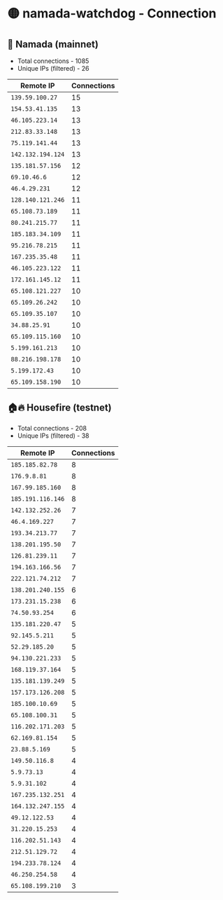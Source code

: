 # 🟡 namada-watchdog - Connection

## 🚀 Namada (mainnet)
- Total connections - 1085
- Unique IPs (filtered) - 26

| Remote IP | Connections |
|-----------|-------------|
| `139.59.100.27` | 15 |
| `154.53.41.135` | 13 |
| `46.105.223.14` | 13 |
| `212.83.33.148` | 13 |
| `75.119.141.44` | 13 |
| `142.132.194.124` | 13 |
| `135.181.57.156` | 12 |
| `69.10.46.6` | 12 |
| `46.4.29.231` | 12 |
| `128.140.121.246` | 11 |
| `65.108.73.189` | 11 |
| `80.241.215.77` | 11 |
| `185.183.34.109` | 11 |
| `95.216.78.215` | 11 |
| `167.235.35.48` | 11 |
| `46.105.223.122` | 11 |
| `172.161.145.12` | 11 |
| `65.108.121.227` | 10 |
| `65.109.26.242` | 10 |
| `65.109.35.107` | 10 |
| `34.88.25.91` | 10 |
| `65.109.115.160` | 10 |
| `5.199.161.213` | 10 |
| `88.216.198.178` | 10 |
| `5.199.172.43` | 10 |
| `65.109.158.190` | 10 |

## 🏠🔥 Housefire (testnet)

- Total connections - 208
- Unique IPs (filtered) - 38

| Remote IP | Connections |
|-----------|-------------|
| `185.185.82.78` | 8 |
| `176.9.8.81` | 8 |
| `167.99.185.160` | 8 |
| `185.191.116.146` | 8 |
| `142.132.252.26` | 7 |
| `46.4.169.227` | 7 |
| `193.34.213.77` | 7 |
| `138.201.195.50` | 7 |
| `126.81.239.11` | 7 |
| `194.163.166.56` | 7 |
| `222.121.74.212` | 7 |
| `138.201.240.155` | 6 |
| `173.231.15.238` | 6 |
| `74.50.93.254` | 6 |
| `135.181.220.47` | 5 |
| `92.145.5.211` | 5 |
| `52.29.185.20` | 5 |
| `94.130.221.233` | 5 |
| `168.119.37.164` | 5 |
| `135.181.139.249` | 5 |
| `157.173.126.208` | 5 |
| `185.100.10.69` | 5 |
| `65.108.100.31` | 5 |
| `116.202.171.203` | 5 |
| `62.169.81.154` | 5 |
| `23.88.5.169` | 5 |
| `149.50.116.8` | 4 |
| `5.9.73.13` | 4 |
| `5.9.31.102` | 4 |
| `167.235.132.251` | 4 |
| `164.132.247.155` | 4 |
| `49.12.122.53` | 4 |
| `31.220.15.253` | 4 |
| `116.202.51.143` | 4 |
| `212.51.129.72` | 4 |
| `194.233.78.124` | 4 |
| `46.250.254.58` | 4 |
| `65.108.199.210` | 3 |

